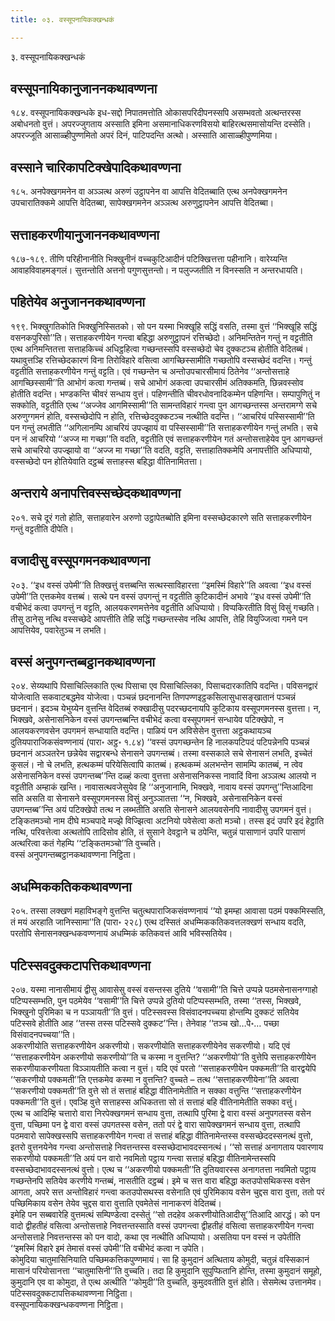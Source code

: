 ```yaml
---
title: ०३. वस्सूपनायिकक्खन्धकं

---
```

३. वस्सूपनायिकक्खन्धकं  


## वस्सूपनायिकानुजाननकथावण्णना

१८४. वस्सूपनायिकक्खन्धके इध-सद्दो निपातमत्तोति ओकासपरिदीपनस्सपि असम्भवतो अत्थन्तरस्स अबोधनतो वुत्तं। अपरज्जुगताय अस्साति इमिना असमानाधिकरणविसयो बाहिरत्थसमासोयन्ति दस्सेति। अपरज्जूति आसाळ्हीपुण्णमितो अपरं दिनं, पाटिपदन्ति अत्थो। अस्साति आसाळ्हीपुण्णमिया।  


## वस्साने चारिकापटिक्खेपादिकथावण्णना

१८५. अनपेक्खगमनेन वा अञ्ञत्थ अरुणं उट्ठापनेन वा आपत्ति वेदितब्बाति एत्थ अनपेक्खगमनेन उपचारातिक्कमे आपत्ति वेदितब्बा, सापेक्खगमनेन अञ्ञत्थ अरुणुट्ठापनेन आपत्ति वेदितब्बा।  


## सत्ताहकरणीयानुजाननकथावण्णना

१८७-१८९. तीणि परिहीनानीति भिक्खुनीनं वच्चकुटिआदीनं पटिक्खित्तत्ता पहीनानि। वारेय्यन्ति आवाहविवाहमङ्गलं। सुत्तन्तोति अत्तनो पगुणसुत्तन्तो। न पलुज्जतीति न विनस्सति न अन्तरधायति।  


## पहितेयेव अनुजाननकथावण्णना

१९९. भिक्खुगतिकोति भिक्खुनिस्सितको। सो पन यस्मा भिक्खूहि सद्धिं वसति, तस्मा वुत्तं ‘‘भिक्खूहि सद्धिं वसनकपुरिसो’’ति। सत्ताहकरणीयेन गन्त्वा बहिद्धा अरुणुट्ठापनं रत्तिच्छेदो। अनिमन्तितेन गन्तुं न वट्टतीति एत्थ अनिमन्तितत्ता सत्ताहकिच्चं अधिट्ठहित्वा गच्छन्तस्सपि वस्सच्छेदो चेव दुक्कटञ्च होतीति वेदितब्बं। यथावुत्तञ्हि रत्तिच्छेदकारणं विना तिरोविहारे वसित्वा आगच्छिस्सामीति गच्छतोपि वस्सच्छेदं वदन्ति। गन्तुं वट्टतीति सत्ताहकरणीयेन गन्तुं वट्टति। एवं गच्छन्तेन च अन्तोउपचारसीमायं ठितेनेव ‘‘अन्तोसत्ताहे आगच्छिस्सामी’’ति आभोगं कत्वा गन्तब्बं। सचे आभोगं अकत्वा उपचारसीमं अतिक्कमति, छिन्नवस्सोव होतीति वदन्ति। भण्डकन्ति चीवरं सन्धाय वुत्तं। पहिणन्तीति चीवरधोवनादिकम्मेन पहिणन्ति। सम्पापुणितुं न सक्कोति, वट्टतीति एत्थ ‘‘अज्जेव आगमिस्सामी’’ति सामन्तविहारं गन्त्वा पुन आगच्छन्तस्स अन्तरामग्गे सचे अरुणुग्गमनं होति, वस्सच्छेदोपि न होति, रत्तिच्छेददुक्कटञ्च नत्थीति वदन्ति। ‘‘आचरियं पस्सिस्सामी’’ति पन गन्तुं लभतीति ‘‘अगिलानम्पि आचरियं उपज्झायं वा पस्सिस्सामी’’ति सत्ताहकरणीयेन गन्तुं लभति। सचे पन नं आचरियो ‘‘अज्ज मा गच्छा’’ति वदति, वट्टतीति एवं सत्ताहकरणीयेन गतं अन्तोसत्ताहेयेव पुन आगच्छन्तं सचे आचरियो उपज्झायो वा ‘‘अज्ज मा गच्छा’’ति वदति, वट्टति, सत्ताहातिक्कमेपि अनापत्तीति अधिप्पायो, वस्सच्छेदो पन होतियेवाति दट्ठब्बं सत्ताहस्स बहिद्धा वीतिनामितत्ता।  


## अन्तराये अनापत्तिवस्सच्छेदकथावण्णना

२०१. सचे दूरं गतो होति, सत्ताहवारेन अरुणो उट्ठापेतब्बोति इमिना वस्सच्छेदकारणे सति सत्ताहकरणीयेन गन्तुं वट्टतीति दीपेति।  


## वजादीसु वस्सूपगमनकथावण्णना

२०३. ‘‘इध वस्सं उपेमी’’ति तिक्खत्तुं वत्तब्बन्ति सत्थस्साविहारत्ता ‘‘इमस्मिं विहारे’’ति अवत्वा ‘‘इध वस्सं उपेमी’’ति एत्तकमेव वत्तब्बं। सत्थे पन वस्सं उपगन्तुं न वट्टतीति कुटिकादीनं अभावे ‘‘इध वस्सं उपेमी’’ति वचीभेदं कत्वा उपगन्तुं न वट्टति, आलयकरणमत्तेनेव वट्टतीति अधिप्पायो। विप्पकिरतीति विसुं विसुं गच्छति। तीसु ठानेसु नत्थि वस्सच्छेदे आपत्तीति तेहि सद्धिं गच्छन्तस्सेव नत्थि आपत्ति, तेहि वियुज्जित्वा गमने पन आपत्तियेव, पवारेतुञ्च न लभति।  


## वस्सं अनुपगन्तब्बट्ठानकथावण्णना

२०४. सेय्यथापि पिसाचिल्लिकाति एत्थ पिसाचा एव पिसाचिल्लिका, पिसाचदारकातिपि वदन्ति। पविसनद्वारं योजेत्वाति सकवाटबद्धमेव योजेत्वा। पञ्चन्नं छदनानन्ति तिणपण्णइट्ठकसिलासुधासङ्खातानं पञ्चन्नं छदनानं। इदञ्च येभुय्येन वुत्तन्ति वेदितब्बं रुक्खादीसु पदरच्छदनायपि कुटिकाय वस्सूपगमनस्स वुत्तत्ता। न, भिक्खवे, असेनासनिकेन वस्सं उपगन्तब्बन्ति वचीभेदं कत्वा वस्सूपगमनं सन्धायेव पटिक्खेपो, न आलयकरणवसेन उपगमनं सन्धायाति वदन्ति। पाळियं पन अविसेसेन वुत्तत्ता अट्ठकथायञ्च दुतियपाराजिकसंवण्णनायं (पारा॰ अट्ठ॰ १.८४) ‘‘वस्सं उपगच्छन्तेन हि नालकपटिपदं पटिपन्नेनपि पञ्चन्नं छदनानं अञ्ञतरेन छन्नेयेव सद्वारबन्धे सेनासने उपगन्तब्बं। तस्मा वस्सकाले सचे सेनासनं लभति, इच्चेतं कुसलं। नो चे लभति, हत्थकम्मं परियेसित्वापि कातब्बं। हत्थकम्मं अलभन्तेन सामम्पि कातब्बं, न त्वेव असेनासनिकेन वस्सं उपगन्तब्ब’’न्ति दळ्हं कत्वा वुत्तत्ता असेनासनिकस्स नावादिं विना अञ्ञत्थ आलयो न वट्टतीति अम्हाकं खन्ति। नावासत्थवजेसुयेव हि ‘‘अनुजानामि, भिक्खवे, नावाय वस्सं उपगन्तु’’न्तिआदिना सति असति वा सेनासने वस्सूपगमनस्स विसुं अनुञ्ञातत्ता ‘‘न, भिक्खवे, असेनासनिकेन वस्सं उपगन्तब्ब’’न्ति अयं पटिक्खेपो तत्थ न लब्भतीति असति सेनासने आलयवसेनपि नावादीसु उपगमनं वुत्तं। टङ्कितमञ्चो नाम दीघे मञ्चपादे मज्झे विज्झित्वा अटनियो पवेसेत्वा कतो मञ्चो। तस्स इदं उपरि इदं हेट्ठाति नत्थि, परिवत्तेत्वा अत्थतोपि तादिसोव होति, तं सुसाने देवट्ठाने च ठपेन्ति, चतुन्नं पासाणानं उपरि पासाणं अत्थरित्वा कतं गेहम्पि ‘‘टङ्कितमञ्चो’’ति वुच्चति।  
वस्सं अनुपगन्तब्बट्ठानकथावण्णना निट्ठिता।  


## अधम्मिककतिककथावण्णना

२०५. तस्सा लक्खणं महाविभङ्गे वुत्तन्ति चतुत्थपाराजिकसंवण्णनायं ‘‘यो इमम्हा आवासा पठमं पक्कमिस्सति, तं मयं अरहाति जानिस्सामा’’ति (पारा॰ २२८) एत्थ दस्सितं अधम्मिककतिकवत्तलक्खणं सन्धाय वदति, परतोपि सेनासनक्खन्धकवण्णनायं अधम्मिकं कतिकवत्तं आवि भविस्सतियेव।  


## पटिस्सवदुक्कटापत्तिकथावण्णना

२०७. यस्मा नानासीमायं द्वीसु आवासेसु वस्सं वसन्तस्स दुतिये ‘‘वसामी’’ति चित्ते उप्पन्ने पठमसेनासनग्गाहो पटिप्पस्सम्भति, पुन पठमेयेव ‘‘वसामी’’ति चित्ते उप्पन्ने दुतियो पटिप्पस्सम्भति, तस्मा ‘‘तस्स, भिक्खवे, भिक्खुनो पुरिमिका च न पञ्ञायती’’ति वुत्तं। पटिस्सवस्स विसंवादनपच्चया होन्तम्पि दुक्कटं सतियेव पटिस्सवे होतीति आह ‘‘तस्स तस्स पटिस्सवे दुक्कट’’न्ति। तेनेवाह ‘‘तञ्च खो…पे॰… पच्छा विसंवादनपच्चया’’ति।  
अकरणीयोति सत्ताहकरणीयेन अकरणीयो। सकरणीयोति सत्ताहकरणीयेनेव सकरणीयो। यदि एवं ‘‘सत्ताहकरणीयेन अकरणीयो सकरणीयो’’ति च कस्मा न वुत्तन्ति? ‘‘अकरणीयो’’ति वुत्तेपि सत्ताहकरणीयेन सकरणीयाकरणीयता विञ्ञायतीति कत्वा न वुत्तं। यदि एवं परतो ‘‘सत्ताहकरणीयेन पक्कमती’’ति वारद्वयेपि ‘‘सकरणीयो पक्कमती’’ति एत्तकमेव कस्मा न वुत्तन्ति? वुच्चते – तत्थ ‘‘सत्ताहकरणीयेना’’ति अवत्वा ‘‘सकरणीयो पक्कमती’’ति वुत्ते सो तं सत्ताहं बहिद्धा वीतिनामेतीति न सक्का वत्तुन्ति ‘‘सत्ताहकरणीयेन पक्कमती’’ति वुत्तं। एवञ्हि वुत्ते सत्ताहस्स अधिकतत्ता सो तं सत्ताहं बहि वीतिनामेतीति सक्का वत्तुं।  
एत्थ च आदिम्हि चत्तारो वारा निरपेक्खगमनं सन्धाय वुत्ता, तत्थापि पुरिमा द्वे वारा वस्सं अनुपगतस्स वसेन वुत्ता, पच्छिमा पन द्वे वारा वस्सं उपगतस्स वसेन, ततो परं द्वे वारा सापेक्खगमनं सन्धाय वुत्ता, तत्थापि पठमवारो सापेक्खस्सपि सत्ताहकरणीयेन गन्त्वा तं सत्ताहं बहिद्धा वीतिनामेन्तस्स वस्सच्छेददस्सनत्थं वुत्तो, इतरो वुत्तनयेनेव गन्त्वा अन्तोसत्ताहे निवत्तन्तस्स वस्सच्छेदाभावदस्सनत्थं। ‘‘सो सत्ताहं अनागताय पवारणाय सकरणीयो पक्कमती’’ति अयं पन वारो नवमितो पट्ठाय गन्त्वा सत्ताहं बहिद्धा वीतिनामेन्तस्सपि वस्सच्छेदाभावदस्सनत्थं वुत्तो। एत्थ च ‘‘अकरणीयो पक्कमती’’ति दुतियवारस्स अनागतत्ता नवमितो पट्ठाय गच्छन्तेनपि सतियेव करणीये गन्तब्बं, नासतीति दट्ठब्बं। इमे च सत्त वारा बहिद्धा कतउपोसथिकस्स वसेन आगता, अपरे सत्त अन्तोविहारं गन्त्वा कतउपोसथस्स वसेनाति एवं पुरिमिकाय वसेन चुद्दस वारा वुत्ता, ततो परं पच्छिमिकाय वसेन तेयेव चुद्दस वारा वुत्ताति एवमेतेसं नानाकरणं वेदितब्बं।  
इमेहि पन सब्बवारेहि वुत्तमत्थं सम्पिण्डेत्वा दस्सेतुं ‘‘सो तदहेव अकरणीयोतिआदीसू’’तिआदि आरद्धं। को पन वादो द्वीहतीहं वसित्वा अन्तोसत्ताहे निवत्तन्तस्साति वस्सं उपगन्त्वा द्वीहतीहं वसित्वा सत्ताहकरणीयेन गन्त्वा अन्तोसत्ताहे निवत्तन्तस्स को पन वादो, कथा एव नत्थीति अधिप्पायो। असतिया पन वस्सं न उपेतीति ‘‘इमस्मिं विहारे इमं तेमासं वस्सं उपेमी’’ति वचीभेदं कत्वा न उपेति।  
कोमुदिया चातुमासिनियाति पच्छिमकत्तिकपुण्णमायं। सा हि कुमुदानं अत्थिताय कोमुदी, चतुन्नं वस्सिकानं मासानं परियोसानत्ता ‘‘चातुमासिनी’’ति वुच्चति। तदा हि कुमुदानि सुपुप्फितानि होन्ति, तस्मा कुमुदानं समूहो, कुमुदानि एव वा कोमुदा, ते एत्थ अत्थीति ‘‘कोमुदी’’ति वुच्चति, कुमुदवतीति वुत्तं होति। सेसमेत्थ उत्तानमेव।  
पटिस्सवदुक्कटापत्तिकथावण्णना निट्ठिता।  
वस्सूपनायिकक्खन्धकवण्णना निट्ठिता।  